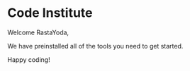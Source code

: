 # Code Institute

Welcome RastaYoda,

We have preinstalled all of the tools you need to get started.

Happy coding!